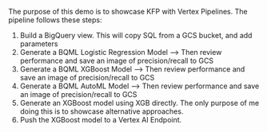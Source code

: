 
The purpose of this demo is to showcase KFP with Vertex Pipelines.  The pipeline follows these steps:
1) Build a BigQuery view.  This will copy SQL from a GCS bucket, and add parameters
2) Generate a BQML Logistic Regression Model --> Then review performance and save an image of precision/recall to GCS
3) Generate a BQML XGBoost Model --> Then review performance and save an image of precision/recall to GCS
4) Generate a BQML AutoML Model --> Then review performance and save an image of precision/recall to GCS
5) Generate an XGBoost model using XGB directly.  The only purpose of me doing this is to showcase alternative approaches. 
6) Push the XGBoost model to a Vertex AI Endpoint. 